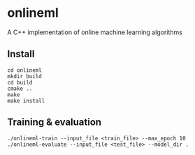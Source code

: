 # onlineml
A C++ implementation of online machine learning algorithms

## Install
```
cd onlineml
mkdir build
cd build
cmake ..
make
make install
```

## Training & evaluation
```
./onlineml-train --input_file <train_file> --max_epoch 10
./onlineml-evaluate --input_file <test_file> --model_dir .
```
